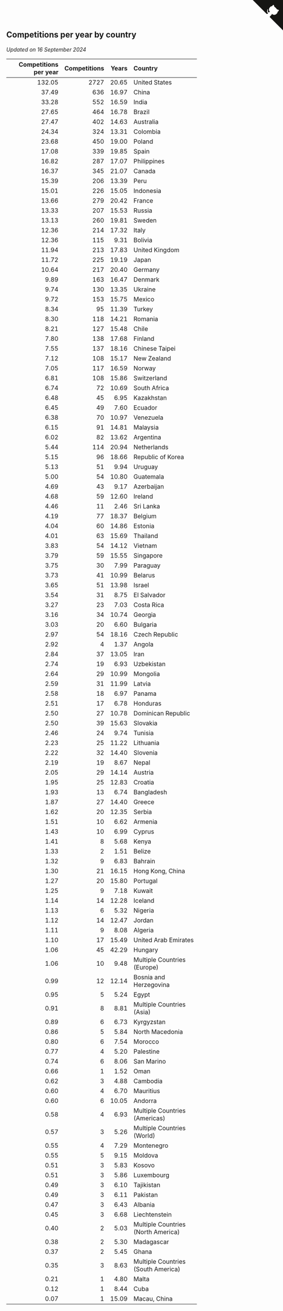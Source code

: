 ## Competitions per year by country

*Updated on 16 September 2024*

| Competitions per year | Competitions | Years | Country |
| ---: | ---: | ---: | :--- |
| 132.05 | 2727 | 20.65 | United States |
| 37.49 | 636 | 16.97 | China |
| 33.28 | 552 | 16.59 | India |
| 27.65 | 464 | 16.78 | Brazil |
| 27.47 | 402 | 14.63 | Australia |
| 24.34 | 324 | 13.31 | Colombia |
| 23.68 | 450 | 19.00 | Poland |
| 17.08 | 339 | 19.85 | Spain |
| 16.82 | 287 | 17.07 | Philippines |
| 16.37 | 345 | 21.07 | Canada |
| 15.39 | 206 | 13.39 | Peru |
| 15.01 | 226 | 15.05 | Indonesia |
| 13.66 | 279 | 20.42 | France |
| 13.33 | 207 | 15.53 | Russia |
| 13.13 | 260 | 19.81 | Sweden |
| 12.36 | 214 | 17.32 | Italy |
| 12.36 | 115 | 9.31 | Bolivia |
| 11.94 | 213 | 17.83 | United Kingdom |
| 11.72 | 225 | 19.19 | Japan |
| 10.64 | 217 | 20.40 | Germany |
| 9.89 | 163 | 16.47 | Denmark |
| 9.74 | 130 | 13.35 | Ukraine |
| 9.72 | 153 | 15.75 | Mexico |
| 8.34 | 95 | 11.39 | Turkey |
| 8.30 | 118 | 14.21 | Romania |
| 8.21 | 127 | 15.48 | Chile |
| 7.80 | 138 | 17.68 | Finland |
| 7.55 | 137 | 18.16 | Chinese Taipei |
| 7.12 | 108 | 15.17 | New Zealand |
| 7.05 | 117 | 16.59 | Norway |
| 6.81 | 108 | 15.86 | Switzerland |
| 6.74 | 72 | 10.69 | South Africa |
| 6.48 | 45 | 6.95 | Kazakhstan |
| 6.45 | 49 | 7.60 | Ecuador |
| 6.38 | 70 | 10.97 | Venezuela |
| 6.15 | 91 | 14.81 | Malaysia |
| 6.02 | 82 | 13.62 | Argentina |
| 5.44 | 114 | 20.94 | Netherlands |
| 5.15 | 96 | 18.66 | Republic of Korea |
| 5.13 | 51 | 9.94 | Uruguay |
| 5.00 | 54 | 10.80 | Guatemala |
| 4.69 | 43 | 9.17 | Azerbaijan |
| 4.68 | 59 | 12.60 | Ireland |
| 4.46 | 11 | 2.46 | Sri Lanka |
| 4.19 | 77 | 18.37 | Belgium |
| 4.04 | 60 | 14.86 | Estonia |
| 4.01 | 63 | 15.69 | Thailand |
| 3.83 | 54 | 14.12 | Vietnam |
| 3.79 | 59 | 15.55 | Singapore |
| 3.75 | 30 | 7.99 | Paraguay |
| 3.73 | 41 | 10.99 | Belarus |
| 3.65 | 51 | 13.98 | Israel |
| 3.54 | 31 | 8.75 | El Salvador |
| 3.27 | 23 | 7.03 | Costa Rica |
| 3.16 | 34 | 10.74 | Georgia |
| 3.03 | 20 | 6.60 | Bulgaria |
| 2.97 | 54 | 18.16 | Czech Republic |
| 2.92 | 4 | 1.37 | Angola |
| 2.84 | 37 | 13.05 | Iran |
| 2.74 | 19 | 6.93 | Uzbekistan |
| 2.64 | 29 | 10.99 | Mongolia |
| 2.59 | 31 | 11.99 | Latvia |
| 2.58 | 18 | 6.97 | Panama |
| 2.51 | 17 | 6.78 | Honduras |
| 2.50 | 27 | 10.78 | Dominican Republic |
| 2.50 | 39 | 15.63 | Slovakia |
| 2.46 | 24 | 9.74 | Tunisia |
| 2.23 | 25 | 11.22 | Lithuania |
| 2.22 | 32 | 14.40 | Slovenia |
| 2.19 | 19 | 8.67 | Nepal |
| 2.05 | 29 | 14.14 | Austria |
| 1.95 | 25 | 12.83 | Croatia |
| 1.93 | 13 | 6.74 | Bangladesh |
| 1.87 | 27 | 14.40 | Greece |
| 1.62 | 20 | 12.35 | Serbia |
| 1.51 | 10 | 6.62 | Armenia |
| 1.43 | 10 | 6.99 | Cyprus |
| 1.41 | 8 | 5.68 | Kenya |
| 1.33 | 2 | 1.51 | Belize |
| 1.32 | 9 | 6.83 | Bahrain |
| 1.30 | 21 | 16.15 | Hong Kong, China |
| 1.27 | 20 | 15.80 | Portugal |
| 1.25 | 9 | 7.18 | Kuwait |
| 1.14 | 14 | 12.28 | Iceland |
| 1.13 | 6 | 5.32 | Nigeria |
| 1.12 | 14 | 12.47 | Jordan |
| 1.11 | 9 | 8.08 | Algeria |
| 1.10 | 17 | 15.49 | United Arab Emirates |
| 1.06 | 45 | 42.29 | Hungary |
| 1.06 | 10 | 9.48 | Multiple Countries (Europe) |
| 0.99 | 12 | 12.14 | Bosnia and Herzegovina |
| 0.95 | 5 | 5.24 | Egypt |
| 0.91 | 8 | 8.81 | Multiple Countries (Asia) |
| 0.89 | 6 | 6.73 | Kyrgyzstan |
| 0.86 | 5 | 5.84 | North Macedonia |
| 0.80 | 6 | 7.54 | Morocco |
| 0.77 | 4 | 5.20 | Palestine |
| 0.74 | 6 | 8.06 | San Marino |
| 0.66 | 1 | 1.52 | Oman |
| 0.62 | 3 | 4.88 | Cambodia |
| 0.60 | 4 | 6.70 | Mauritius |
| 0.60 | 6 | 10.05 | Andorra |
| 0.58 | 4 | 6.93 | Multiple Countries (Americas) |
| 0.57 | 3 | 5.26 | Multiple Countries (World) |
| 0.55 | 4 | 7.29 | Montenegro |
| 0.55 | 5 | 9.15 | Moldova |
| 0.51 | 3 | 5.83 | Kosovo |
| 0.51 | 3 | 5.86 | Luxembourg |
| 0.49 | 3 | 6.10 | Tajikistan |
| 0.49 | 3 | 6.11 | Pakistan |
| 0.47 | 3 | 6.43 | Albania |
| 0.45 | 3 | 6.68 | Liechtenstein |
| 0.40 | 2 | 5.03 | Multiple Countries (North America) |
| 0.38 | 2 | 5.30 | Madagascar |
| 0.37 | 2 | 5.45 | Ghana |
| 0.35 | 3 | 8.63 | Multiple Countries (South America) |
| 0.21 | 1 | 4.80 | Malta |
| 0.12 | 1 | 8.44 | Cuba |
| 0.07 | 1 | 15.09 | Macau, China |


<a href="https://github.com/jonatanklosko/wca_statistics" class="github-corner" aria-label="View source on Github"><svg width="80" height="80" viewBox="0 0 250 250" style="fill:#151513; color:#fff; position: absolute; top: 0; border: 0; right: 0;" aria-hidden="true"><path d="M0,0 L115,115 L130,115 L142,142 L250,250 L250,0 Z"></path><path d="M128.3,109.0 C113.8,99.7 119.0,89.6 119.0,89.6 C122.0,82.7 120.5,78.6 120.5,78.6 C119.2,72.0 123.4,76.3 123.4,76.3 C127.3,80.9 125.5,87.3 125.5,87.3 C122.9,97.6 130.6,101.9 134.4,103.2" fill="currentColor" style="transform-origin: 130px 106px;" class="octo-arm"></path><path d="M115.0,115.0 C114.9,115.1 118.7,116.5 119.8,115.4 L133.7,101.6 C136.9,99.2 139.9,98.4 142.2,98.6 C133.8,88.0 127.5,74.4 143.8,58.0 C148.5,53.4 154.0,51.2 159.7,51.0 C160.3,49.4 163.2,43.6 171.4,40.1 C171.4,40.1 176.1,42.5 178.8,56.2 C183.1,58.6 187.2,61.8 190.9,65.4 C194.5,69.0 197.7,73.2 200.1,77.6 C213.8,80.2 216.3,84.9 216.3,84.9 C212.7,93.1 206.9,96.0 205.4,96.6 C205.1,102.4 203.0,107.8 198.3,112.5 C181.9,128.9 168.3,122.5 157.7,114.1 C157.9,116.9 156.7,120.9 152.7,124.9 L141.0,136.5 C139.8,137.7 141.6,141.9 141.8,141.8 Z" fill="currentColor" class="octo-body"></path></svg></a><style>.github-corner:hover .octo-arm{animation:octocat-wave 560ms ease-in-out}@keyframes octocat-wave{0%,100%{transform:rotate(0)}20%,60%{transform:rotate(-25deg)}40%,80%{transform:rotate(10deg)}}@media (max-width:500px){.github-corner:hover .octo-arm{animation:none}.github-corner .octo-arm{animation:octocat-wave 560ms ease-in-out}}</style>
